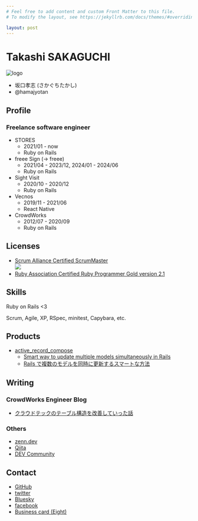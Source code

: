 ```yaml
---
# Feel free to add content and custom Front Matter to this file.
# To modify the layout, see https://jekyllrb.com/docs/themes/#overriding-theme-defaults

layout: post
---
```


# Takashi SAKAGUCHI

![logo]({{site.baseurl}}/assets/images/logo.png)

- 坂口孝志 (さかぐちたかし)
- @hamajyotan

## Profile

### Freelance software engineer

- STORES
    - 2021/01 - now
    - Ruby on Rails
- freee Sign (-> freee)
    - 2021/04 - 2023/12, 2024/01 - 2024/06
    - Ruby on Rails
- Sight Visit
    - 2020/10 - 2020/12
    - Ruby on Rails
- Vecnos
    - 2019/11 - 2021/06
    - React Native
- CrowdWorks
    - 2012/07 - 2020/09
    - Ruby on Rails

## Licenses

- [Scrum Alliance Certified ScrumMaster](https://bcert.me/bc/html/show-badge.html?b=abchqzke)  
  ![]({{site.baseurl}}/assets/images/csm.png)
- [Ruby Association Certified Ruby Programmer Gold version 2.1](https://www.ruby.or.jp/ja/certification/examination/version2.1)

## Skills

Ruby on Rails <3

Scrum, Agile, XP,
RSpec, minitest, Capybara, etc.

## Products

- [active_record_compose](https://github.com/hamajyotan/active_record_compose)
    - [Smart way to update multiple models simultaneously in Rails](https://dev.to/hamajyotan/smart-way-to-update-multiple-models-simultaneously-in-rails-51b6)
    - [Rails で複数のモデルを同時に更新するスマートな方法](https://zenn.dev/hamajyotan/articles/3e618ed8b6d22b)

## Writing

### CrowdWorks Engineer Blog

- [クラウドテックのテーブル構造を改善していった話](https://engineer.crowdworks.jp/entry/2020/09/29/171022)

### Others

- [zenn.dev](https://zenn.dev/hamajyotan)
- [Qiita](https://qiita.com/hamajyotan)
- [DEV Community](https://dev.to/hamajyotan)

## Contact

- [GitHub](https://github.com/hamajyotan)
- [twitter](https://x.com/hamajyotan)
- [Bluesky](https://bsky.app/profile/hamajyotan.bsky.social)
- [facebook](https://www.facebook.com/hamajyotan)
- [Business card (Eight)](https://8card.net/virtual_cards/Ifg-B5d5-eQw11A_furVyw)

